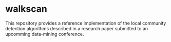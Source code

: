 # walkscan

This repository provides a reference implementation of the local community detection algorithms
described in a research paper submitted to an upcomming data-mining conference.
